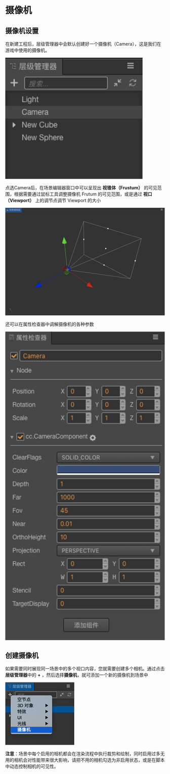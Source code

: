 # 摄像机

## 摄像机设置

在新建工程后，层级管理器中会默认创建好一个摄像机（Camera），这是我们在游戏中使用的摄像机。

![camera node](camera/camera-node.jpg)

点选Camera后，在场景编辑器窗口中可以呈现出 **视锥体（Frustum）** 的可见范围，根据需要通过鼠标工具调整摄像机 Frutum 的可见范围，或是通过 **视口（Viewport）** 上的调节点调节 Viewport 的大小

![frustum](camera/frustum.jpg)

还可以在属性检查器中调解摄像机的各种参数

![camera prop](camera/camera-prop.jpg)

## 创建摄像机

如果需要同时展现同一场景中的多个视口内容，您就需要创建多个相机。通过点击**层级管理器**中的 **+** ，然后选择**摄像机**，就可添加一个新的摄像机到场景中

![add camera](camera/add-camera.png)

**注意**：场景中每个启用的相机都会在渲染流程中执行裁剪和绘制，同时启用过多无用的相机会对性能带来很大影响，请把不用的相机勾选为非启用状态，或是在脚本中动态控制相机的可见性。